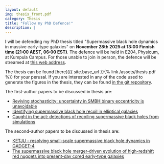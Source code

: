 ```yaml
---
layout: default
img: thesis_front.pdf
category: Thesis
title: "Follow my PhD Defence!"
description: |
---
```

I will be defending my PhD thesis titled "Supermassive black hole dynamics in massive early-type galaxies" on **November 28th 2025 at 13:00 Finnish time (21:00 AEST, 06:00 EST)**.
The defence will be held in E204, Physicum, at Kumpula Campus.
For those unable to join in person, the defence will be streamed at [this web address](https://video.helsinki.fi/unitube/live-stream.html?room=l41).

The thesis can be found [here]({{ site.base_url }}{% link /assets/thesis.pdf %}) for your perusal. 
If you are interested in any of the code used to generate the figures in the thesis, they can be found [in the git repository](https://github.com/alex-rawlings/rawlings-phd-thesis).

The first-author papers to be discussed in thesis are:  
- [Reviving stochasticity: uncertainty in SMBH binary eccentricity is unavoidable](https://arxiv.org/pdf/2307.08756)  
- [Identifying supermassive black hole recoil in elliptical galaxies](https://arxiv.org/pdf/2410.13942)  
- [Caught in the act: detections of recoiling supermassive black holes from simulations](https://arxiv.org/pdf/2505.17183)  

The second-author papers to be discussed in thesis are:  
- [KETJU - resolving small-scale supermassive black hole dynamics in GADGET-4](https://arxiv.org/pdf/2306.04963)  
- [The supermassive black hole merger-driven evolution of high-redshift red nuggets into present-day cored early-type galaxies](https://arxiv.org/pdf/2407.18303)  